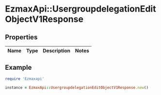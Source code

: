 # EzmaxApi::UsergroupdelegationEditObjectV1Response

## Properties

| Name | Type | Description | Notes |
| ---- | ---- | ----------- | ----- |

## Example

```ruby
require 'Ezmaxapi'

instance = EzmaxApi::UsergroupdelegationEditObjectV1Response.new()
```

